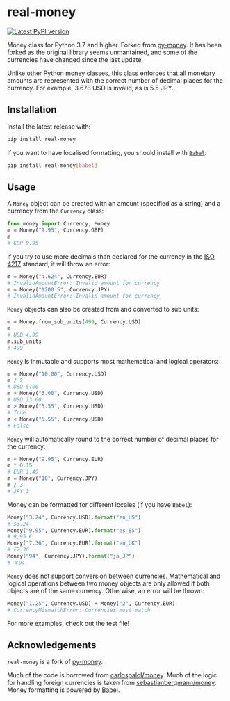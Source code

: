 # real-money

[![Latest PyPI version](https://badge.fury.io/py/real-money.svg)](https://badge.fury.io/py/real-money)

Money class for Python 3.7 and higher. Forked from [py-money][]. It has been
forked as the original library seems unmantained, and some of the currencies
have changed since the last update.

Unlike other Python money classes, this class enforces that all monetary
amounts are represented with the correct number of decimal places for the
currency. For example, 3.678 USD is invalid, as is 5.5 JPY.

## Installation

Install the latest release with:

```sh
pip install real-money
```

If you want to have localised formatting, you should install with
[`Babel`][babel]:

```sh
pip install real-money[babel]
```

## Usage

A `Money` object can be created with an amount (specified as a string) and a
currency from the `Currency` class:

```python
from money import Currency, Money
m = Money("9.95", Currency.GBP)
m
# GBP 9.95
```

If you try to use more decimals than declared for the currency in the
[ISO 4217][] standard, it will throw an error:

```python
m = Money("4.624", Currency.EUR)
# InvalidAmountError: Invalid amount for currency
m = Money("1200.5", Currency.JPY)
# InvalidAmountError: Invalid amount for currency
```

`Money` objects can also be created from and converted to sub units:

```python
m = Money.from_sub_units(499, Currency.USD)
m
# USD 4.99
m.sub_units
# 499
```

`Money` is inmutable and supports most mathematical and logical operators:

```python
m = Money("10.00", Currency.USD)
m / 2
# USD 5.00
m + Money("3.00", Currency.USD)
# USD 13.00
m > Money("5.55", Currency.USD)
# True
m < Money("5.55", Currency.USD)
# False
```

`Money` will automatically round to the correct number of decimal places for
the currency:

```python
m = Money("9.95", Currency.EUR)
m * 0.15
# EUR 1.49
m = Money("10", Currency.JPY)
m / 3
# JPY 3
```

Money can be formatted for different locales (if you have `Babel`):

```python
Money("3.24", Currency.USD).format("en_US")
# $3.24
Money("9.95", Currency.EUR).format("es_ES")
# 9,95 €
Money("7.36", Currency.EUR).format("en_UK")
# £7.36
Money("94", Currency.JPY).format("ja_JP")
# ￥94
```

`Money` does not support conversion between currencies. Mathematical and
logical operations between two money objects are only allowed if both objects
are of the same currency. Otherwise, an error will be thrown:

```python
Money("1.25", Currency.USD) + Money("2", Currency.EUR)
# CurrencyMismatchError: Currencies must match
```

For more examples, check out the test file!

## Acknowledgements
`real-money` is a fork of [py-money][].

Much of the code is borrowed from [carlospalol/money][]. Much of the logic for
handling foreign currencies is taken from [sebastianbergmann/money][]. Money
formatting is powered by [Babel][babel].

[py-money]: https://github.com/vimeo/py-money
[babel]: https://babel.pocoo.org/en/latest/
[ISO 4217]: https://en.wikipedia.org/wiki/ISO_4217
[carlospalol/money]: https://github.com/carlospalol/money
[sebastianbergmann/money]: https://github.com/sebastianbergmann/money
